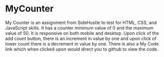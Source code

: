 # MyCounter

My Counter is an assignment from SideHustle to test for HTML, CSS, and JavaScript skills. It has a counter minimum value of 0 and the maximum value of 50.
It is responsive on both mobile and desktop.
Upon click of the add count button, there is an increment in value by one and upon click of lower count there is a decrement in value by one.
There is also a My Code link which when clicked upon would direct you to github to view the code.
